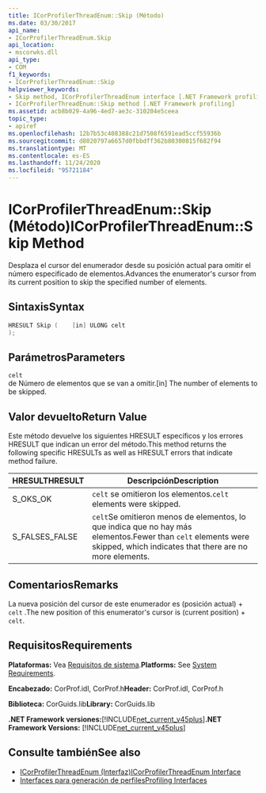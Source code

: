 ```yaml
---
title: ICorProfilerThreadEnum::Skip (Método)
ms.date: 03/30/2017
api_name:
- ICorProfilerThreadEnum.Skip
api_location:
- mscorwks.dll
api_type:
- COM
f1_keywords:
- ICorProfilerThreadEnum::Skip
helpviewer_keywords:
- Skip method, ICorProfilerThreadEnum interface [.NET Framework profiling]
- ICorProfilerThreadEnum::Skip method [.NET Framework profiling]
ms.assetid: acb8b029-4a96-4ed7-ae3c-310204e5ceea
topic_type:
- apiref
ms.openlocfilehash: 12b7b53c408388c21d7508f6591ead5ccf55936b
ms.sourcegitcommit: d8020797a6657d0fbbdff362b80300815f682f94
ms.translationtype: MT
ms.contentlocale: es-ES
ms.lasthandoff: 11/24/2020
ms.locfileid: "95721184"
---
```

# <a name="icorprofilerthreadenumskip-method"></a><span data-ttu-id="ef3cd-102">ICorProfilerThreadEnum::Skip (Método)</span><span class="sxs-lookup"><span data-stu-id="ef3cd-102">ICorProfilerThreadEnum::Skip Method</span></span>

<span data-ttu-id="ef3cd-103">Desplaza el cursor del enumerador desde su posición actual para omitir el número especificado de elementos.</span><span class="sxs-lookup"><span data-stu-id="ef3cd-103">Advances the enumerator's cursor from its current position to skip the specified number of elements.</span></span>  
  
## <a name="syntax"></a><span data-ttu-id="ef3cd-104">Sintaxis</span><span class="sxs-lookup"><span data-stu-id="ef3cd-104">Syntax</span></span>  
  
```cpp  
HRESULT Skip (    [in] ULONG celt  
);  
```  
  
## <a name="parameters"></a><span data-ttu-id="ef3cd-105">Parámetros</span><span class="sxs-lookup"><span data-stu-id="ef3cd-105">Parameters</span></span>  

 `celt`  
 <span data-ttu-id="ef3cd-106">de Número de elementos que se van a omitir.</span><span class="sxs-lookup"><span data-stu-id="ef3cd-106">[in] The number of elements to be skipped.</span></span>  
  
## <a name="return-value"></a><span data-ttu-id="ef3cd-107">Valor devuelto</span><span class="sxs-lookup"><span data-stu-id="ef3cd-107">Return Value</span></span>  

 <span data-ttu-id="ef3cd-108">Este método devuelve los siguientes HRESULT específicos y los errores HRESULT que indican un error del método.</span><span class="sxs-lookup"><span data-stu-id="ef3cd-108">This method returns the following specific HRESULTs as well as HRESULT errors that indicate method failure.</span></span>  
  
|<span data-ttu-id="ef3cd-109">HRESULT</span><span class="sxs-lookup"><span data-stu-id="ef3cd-109">HRESULT</span></span>|<span data-ttu-id="ef3cd-110">Descripción</span><span class="sxs-lookup"><span data-stu-id="ef3cd-110">Description</span></span>|  
|-------------|-----------------|  
|<span data-ttu-id="ef3cd-111">S_OK</span><span class="sxs-lookup"><span data-stu-id="ef3cd-111">S_OK</span></span>|<span data-ttu-id="ef3cd-112">`celt` se omitieron los elementos.</span><span class="sxs-lookup"><span data-stu-id="ef3cd-112">`celt` elements were skipped.</span></span>|  
|<span data-ttu-id="ef3cd-113">S_FALSE</span><span class="sxs-lookup"><span data-stu-id="ef3cd-113">S_FALSE</span></span>|<span data-ttu-id="ef3cd-114">`celt`Se omitieron menos de elementos, lo que indica que no hay más elementos.</span><span class="sxs-lookup"><span data-stu-id="ef3cd-114">Fewer than `celt` elements were skipped, which indicates that there are no more elements.</span></span>|  
  
## <a name="remarks"></a><span data-ttu-id="ef3cd-115">Comentarios</span><span class="sxs-lookup"><span data-stu-id="ef3cd-115">Remarks</span></span>  

 <span data-ttu-id="ef3cd-116">La nueva posición del cursor de este enumerador es (posición actual) + `celt` .</span><span class="sxs-lookup"><span data-stu-id="ef3cd-116">The new position of this enumerator's cursor is (current position) + `celt`.</span></span>  
  
## <a name="requirements"></a><span data-ttu-id="ef3cd-117">Requisitos</span><span class="sxs-lookup"><span data-stu-id="ef3cd-117">Requirements</span></span>  

 <span data-ttu-id="ef3cd-118">**Plataformas:** Vea [Requisitos de sistema](../../get-started/system-requirements.md).</span><span class="sxs-lookup"><span data-stu-id="ef3cd-118">**Platforms:** See [System Requirements](../../get-started/system-requirements.md).</span></span>  
  
 <span data-ttu-id="ef3cd-119">**Encabezado:** CorProf.idl, CorProf.h</span><span class="sxs-lookup"><span data-stu-id="ef3cd-119">**Header:** CorProf.idl, CorProf.h</span></span>  
  
 <span data-ttu-id="ef3cd-120">**Biblioteca:** CorGuids.lib</span><span class="sxs-lookup"><span data-stu-id="ef3cd-120">**Library:** CorGuids.lib</span></span>  
  
 <span data-ttu-id="ef3cd-121">**.NET Framework versiones:**[!INCLUDE[net_current_v45plus](../../../../includes/net-current-v45plus-md.md)]</span><span class="sxs-lookup"><span data-stu-id="ef3cd-121">**.NET Framework Versions:** [!INCLUDE[net_current_v45plus](../../../../includes/net-current-v45plus-md.md)]</span></span>  
  
## <a name="see-also"></a><span data-ttu-id="ef3cd-122">Consulte también</span><span class="sxs-lookup"><span data-stu-id="ef3cd-122">See also</span></span>

- [<span data-ttu-id="ef3cd-123">ICorProfilerThreadEnum (Interfaz)</span><span class="sxs-lookup"><span data-stu-id="ef3cd-123">ICorProfilerThreadEnum Interface</span></span>](icorprofilerthreadenum-interface.md)
- [<span data-ttu-id="ef3cd-124">Interfaces para generación de perfiles</span><span class="sxs-lookup"><span data-stu-id="ef3cd-124">Profiling Interfaces</span></span>](profiling-interfaces.md)

